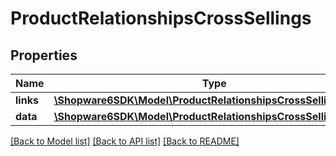 # ProductRelationshipsCrossSellings

## Properties
Name | Type | Description | Notes
------------ | ------------- | ------------- | -------------
**links** | [**\Shopware6SDK\Model\ProductRelationshipsCrossSellingsLinks**](ProductRelationshipsCrossSellingsLinks.md) |  | [optional] 
**data** | [**\Shopware6SDK\Model\ProductRelationshipsCrossSellingsData[]**](ProductRelationshipsCrossSellingsData.md) |  | [optional] 

[[Back to Model list]](../../README.md#documentation-for-models) [[Back to API list]](../../README.md#documentation-for-api-endpoints) [[Back to README]](../../README.md)

